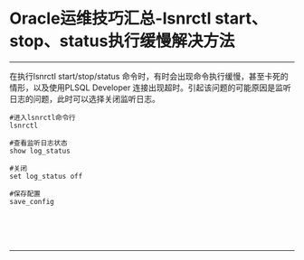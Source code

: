 # Oracle运维技巧汇总-lsnrctl start、stop、status执行缓慢解决方法

---

在执行lsnrctl start/stop/status 命令时，有时会出现命令执行缓慢，甚至卡死的情形，以及使用PLSQL Developer 连接出现超时。引起该问题的可能原因是监听日志的问题，此时可以选择关闭监听日志。

~~~plaintext
#进入lsnrctl命令行
lsnrctl

#查看监听日志状态
show log_status

#关闭
set log_status off

#保存配置
save_config
~~~



<br/><br/><br/>

---

